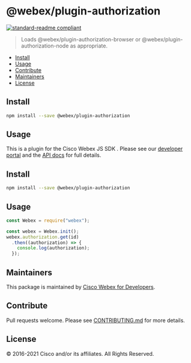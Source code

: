 # @webex/plugin-authorization

[![standard-readme compliant](https://img.shields.io/badge/readme%20style-standard-brightgreen.svg?style=flat-square)](https://github.com/RichardLitt/standard-readme)

> Loads @webex/plugin-authorization-browser or @webex/plugin-authorization-node
> as appropriate.

- [Install](#install)
- [Usage](#usage)
- [Contribute](#contribute)
- [Maintainers](#maintainers)
- [License](#license)

## Install

```bash
npm install --save @webex/plugin-authorization
```

## Usage

This is a plugin for the Cisco Webex JS SDK . Please see our
[developer portal](https://developer.webex.com/) and the
[API docs](https://webex.github.io/webex-js-sdk/api/) for full details.

## Install

```bash
npm install --save @webex/plugin-authorization
```

## Usage

```js
const Webex = require("webex");

const webex = Webex.init();
webex.authorization.get(id)
  .then((authorization) => {
    console.log(authorization);
  });
```

## Maintainers

This package is maintained by
[Cisco Webex for Developers](https://developer.webex.com/).

## Contribute

Pull requests welcome. Please see
[CONTRIBUTING.md](https://github.com/webex/webex-js-sdk/blob/master/CONTRIBUTING.md)
for more details.

## License

© 2016-2021 Cisco and/or its affiliates. All Rights Reserved.
